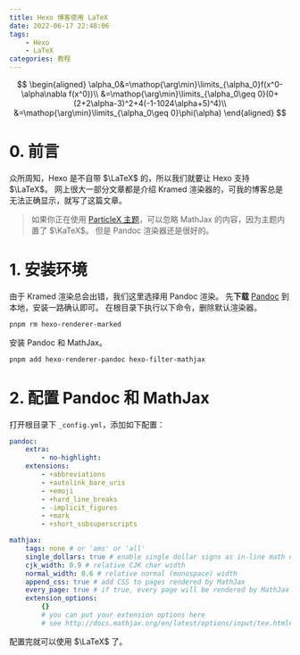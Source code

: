 ```yaml
---
title: Hexo 博客使用 LaTeX
date: 2022-06-17 22:48:06
tags:
    - Hexo
    - LaTeX
categories: 教程
---
```


$$
\begin{aligned}
\alpha_0&=\mathop{\arg\min}\limits_{\alpha_0}f(x^0-\alpha\nabla f(x^0))\\
&=\mathop{\arg\min}\limits_{\alpha_0\geq 0}(0+(2+2\alpha-3)^2+4(-1-1024\alpha+5)^4)\\
&=\mathop{\arg\min}\limits_{\alpha_0\geq 0}\phi(\alpha)
\end{aligned}
$$

<!-- more -->

# 0. 前言

众所周知，Hexo 是不自带 $\LaTeX$ 的，所以我们就要让 Hexo 支持 $\LaTeX$。
网上很大一部分文章都是介绍 Kramed 渲染器的，可我的博客总是无法正确显示，就写了这篇文章。

> 如果你正在使用 [ParticleX 主题](/2022/05/10/hexo-theme-particlex)，可以忽略 MathJax 的内容，因为主题内置了 $\KaTeX$。
> 但是 Pandoc 渲染器还是很好的。

# 1. 安装环境

由于 Kramed 渲染总会出错，我们这里选择用 Pandoc 渲染。
先**下载** [Pandoc](https://pandoc.org/installing.html) 到本地，安装一路确认即可。
在根目录下执行以下命令，删除默认渲染器。

```bash
pnpm rm hexo-renderer-marked
```

安装 Pandoc 和 MathJax。

```bash
pnpm add hexo-renderer-pandoc hexo-filter-mathjax
```

# 2. 配置 Pandoc 和 MathJax

打开根目录下 `_config.yml`，添加如下配置：

```yaml
pandoc:
    extra:
        - no-highlight:
    extensions:
        - +abbreviations
        - +autolink_bare_uris
        - +emoji
        - +hard_line_breaks
        - -implicit_figures
        - +mark
        - +short_subsuperscripts

mathjax:
    tags: none # or 'ams' or 'all'
    single_dollars: true # enable single dollar signs as in-line math delimiters
    cjk_width: 0.9 # relative CJK char width
    normal_width: 0.6 # relative normal (monospace) width
    append_css: true # add CSS to pages rendered by MathJax
    every_page: true # if true, every page will be rendered by MathJax regardless the `mathjax` setting in Front-matter
    extension_options:
        {}
        # you can put your extension options here
        # see http://docs.mathjax.org/en/latest/options/input/tex.html#tex-extension-options for more detail
```

配置完就可以使用 $\LaTeX$ 了。
